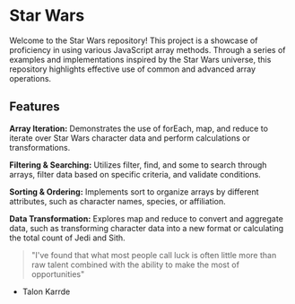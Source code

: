 # Star Wars
Welcome to the Star Wars repository! This project is a showcase of proficiency in using various JavaScript array methods. Through a series of examples and implementations inspired by the Star Wars universe, this repository highlights effective use of common and advanced array operations.

## Features
**Array Iteration:** Demonstrates the use of forEach, map, and reduce to iterate over Star Wars character data and perform calculations or transformations.

**Filtering & Searching:** Utilizes filter, find, and some to search through arrays, filter data based on specific criteria, and validate conditions.

**Sorting & Ordering:** Implements sort to organize arrays by different attributes, such as character names, species, or affiliation.

**Data Transformation:** Explores map and reduce to convert and aggregate data, such as transforming character data into a new format or calculating the total count of Jedi and Sith.


> "I've found that what most people call luck is often little more than raw talent combined with the ability to make the most of opportunities" 
- Talon Karrde